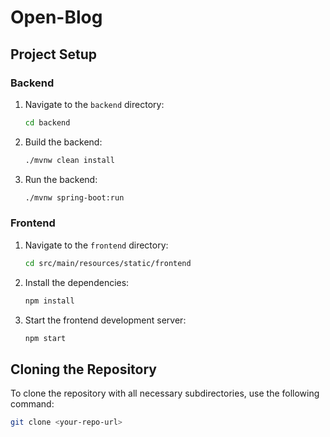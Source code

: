 # Open-Blog

## Project Setup

### Backend

1. Navigate to the `backend` directory:
    ```sh
    cd backend
    ```

2. Build the backend:
    ```sh
    ./mvnw clean install
    ```

3. Run the backend:
    ```sh
    ./mvnw spring-boot:run
    ```

### Frontend

1. Navigate to the `frontend` directory:
    ```sh
    cd src/main/resources/static/frontend
    ```

2. Install the dependencies:
    ```sh
    npm install
    ```

3. Start the frontend development server:
    ```sh
    npm start
    ```

## Cloning the Repository

To clone the repository with all necessary subdirectories, use the following command:

```sh
git clone <your-repo-url>